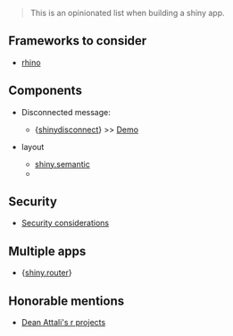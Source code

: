 
> This is an opinionated list when building a shiny app. 

## Frameworks to consider

- [rhino](https://appsilon.github.io/rhino/index.html)

## Components

- Disconnected message:
  - {[shinydisconnect](https://github.com/daattali/shinydisconnect)} >> [Demo](https://daattali.com/shiny/shinydisconnect-demo/) 


- layout
  - [shiny.semantic](https://appsilon.github.io/shiny.semantic/)
  - 



## Security
- [Security considerations](https://github.com/myominnoo/awesome-r-coding/blob/main/shiny/shiny-security.md)

## Multiple apps 

- {[shiny.router](https://appsilon.github.io/rhino/articles/tutorial/create-your-first-rhino-app.html)}



## Honorable mentions

- [Dean Attali's r projects](https://deanattali.com/projects/#r-packages)
